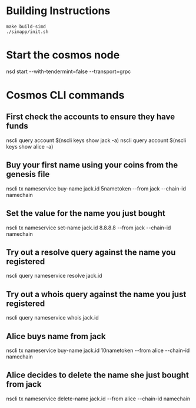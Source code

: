 # Building Instructions

```
make build-simd
./simapp/init.sh
```

# Start the cosmos node

nsd start --with-tendermint=false --transport=grpc

# Cosmos CLI commands

## First check the accounts to ensure they have funds
nscli query account $(nscli keys show jack -a)
nscli query account $(nscli keys show alice -a)

## Buy your first name using your coins from the genesis file
nscli tx nameservice buy-name jack.id 5nametoken --from jack --chain-id namechain

## Set the value for the name you just bought
nscli tx nameservice set-name jack.id 8.8.8.8 --from jack --chain-id namechain

## Try out a resolve query against the name you registered
nscli query nameservice resolve jack.id

## Try out a whois query against the name you just registered
nscli query nameservice whois jack.id

## Alice buys name from jack
nscli tx nameservice buy-name jack.id 10nametoken --from alice --chain-id namechain

## Alice decides to delete the name she just bought from jack
nscli tx nameservice delete-name jack.id --from alice --chain-id namechain
